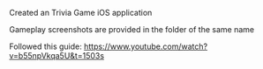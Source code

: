 Created an Trivia Game iOS application

Gameplay screenshots are provided in the folder of the same name

Followed this guide: https://www.youtube.com/watch?v=b55npVkqa5U&t=1503s
